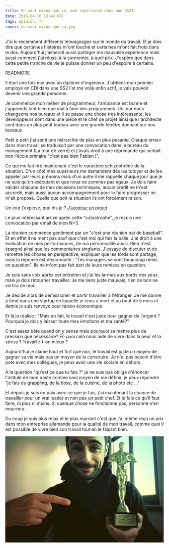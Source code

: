 ```yaml
---
title: On vaut mieux que ça, mon expérience dans une SS2I
date: 2016-04-10 13:49 UTC
tags: opinion, fr
cover: on-vaut-mieux-que-ca.jpg
---
```


J'ai lu récemment différents témoignages sur le monde du travail. Et je dois dire que certaines histoires m'ont touché et certaines m'ont fait froid dans le dos. 
Aujourd'hui j'aimerait aussi partager ma mauvaise expérience mais aussi comment j'ai réussi à la surmonter, à quel prix. 
J'espère que dans cette petite tranche de vie je puisse donner un peu d'espoire à certains.

READMORE

Il était une fois moi avec un diplôme d'ingénieur. J'obtiens mon premier employé en CDI dans une SS2 l'et me voilà enfin actif, je vais pouvoir devenir une grande personne. 

Je commence mon métier de programmeur, l'ambiance est bonne et j'apprends tant bien que mal à faire des programmes. 
Un jour nous changeons nos bureaux et il se passe une chose très intéressante, les développeurs sont dans une pièce et le chef de projet ainsi que l'architecte sont dans un plus petit bureau avec une grande fenêtre donnant sur nos bureaux.

Petit à petit j'ai senti une hiérarchie de plus en plus pesante. 
Chaque erreur dans mon travail se traduisait par une convocation dans le bureau du management (La tour de verre) et j'avais droit à une réprimande qui sentait bon l'école primaire "c'est pas bien Fabien !".

Ce qui me fait rire maintenant c'est le caractère schizophrène de la situation. 
D'un côté mes supérieurs me demandent dès les tutoyer et de les appeler par leurs prénoms mais d'un autre il me rappelle chaque jour que je ne suis qu'un exécutant et que nous ne sommes pas égaux.
Je dois faire valider chacune de mes décisions techniques, aucun crédit ne m'est accordé, mais aussi aucun accompagnement pour le faire progresser ne m'ait proposé. 
Quelle que soit la situation ils ont forcément raison. 


Un jour j'explose, que dis je ? [J'atomise un projet](/post/fr/2013/06/13/comment-j-ai-exploser-un-projet/)

Le plus intéressant arrive après cette "catastrophe", je reçois une convocation par email de mon N+3.

La réunion commence gentiment par un "c'est une réunion bat de baseball". 
Et en effet il ne ment pas sauf que c'est moi qui fais la balle. J'ai droit à une évaluation de mes performances, de ma personnalité aussi. Rien n'est épargné ainsi que les commentaires singlants.
J'essaye de discuter et de remettre les choses en perspective, expliquer que les tords sont partagé, mais la réponse est désarmante : "Tes managers se sont beaucoup remis en question".
Ils ne m'ont pas fait part de leurs remises en question.

Je suis sans voix après cet entretien et j'ai les larmes aux bords des yeux, mais je dois retourner travailler. 
Je me sens juste mauvais, rien de bon ne sortira de moi. 

Je décide alors de démissioner et partir travailler à l'étranger. 
Je me donne à fond dans une startup en laquelle je crois à mort et au bout de 5 mois et demie je suis renvoyé pour raison économique. 

Et là je réalise : "Mais en fait, le travail c'est juste pour gagner de l'argent ? Pourquoi je dois y laisser toute mes émotions et ma santé?"

C'est assez bête quand on y pense mais pourquoi se mettre plus de pression que nécessaire? En quoi celà nous aide de vivre dans la peur et la stress ? 
Travaille-t-on mieux ? 

Aujourd'hui je clame haut et fort que non, le travail est juste un moyen de gagner sa vie mais pas un moyen de la construire. 
Je n'ai pas besoin d'être pote avec mes collègues, je peux avoir une vie sociale en dehors. 

À la question "qu'est ce que tu fais ?" je ne suis pas obligé d'énoncer l'intitulé de mon poste comme seul moyen de me définir, je peux répondre "je fais du grappling, de la boxe, de la cuisine, de la photo etc ..."

Et depuis je suis en paix avec ce que je fais, j'ai maintenant la chance de travailler pour un vrai leader et non pas un petit chef.
Et je fais ce qu'il faut faire, ni plus ni moins. 
Si quelque chose ne fonctionne pas, personne n'en mourrera.

Du coup je suis plus relax et le plus marrant c'est que j'ai même reçu un prix dans mon entreprise allemande pour la qualité de mon travail, comme quoi il est possible de vivre bien son travail tout en le faisant bien.

![Photo de mon trophé](2016-04-10-on-vaut-mieux-que-ca-les-ss2i/reward.jpg)


